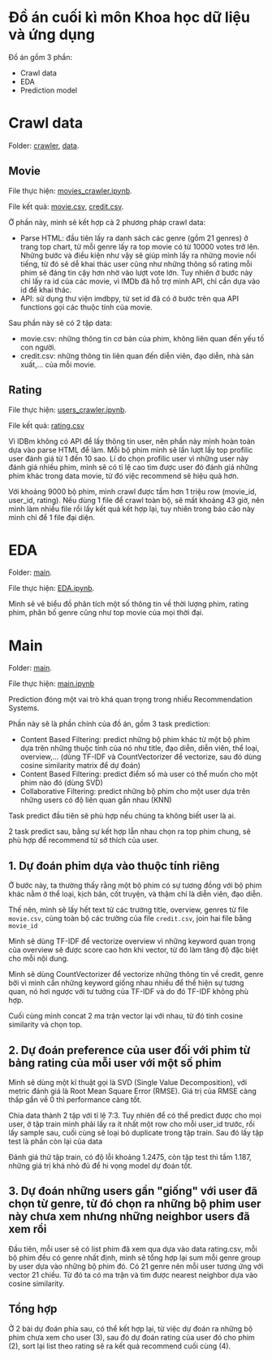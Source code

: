 # Đồ án cuối kì môn Khoa học dữ liệu và ứng dụng
Đồ án gồm 3 phần:
- Crawl data
- EDA
- Prediction model

# Crawl data
Folder: [crawler](https://github.com/bathinh001/1712168/tree/main/crawler), [data](https://github.com/bathinh001/1712168/tree/main/data).

## Movie
File thực hiện: [movies_crawler.ipynb](https://github.com/bathinh001/1712168/blob/main/crawler/movies_crawler.ipynb).

File kết quả: [movie.csv](https://github.com/bathinh001/1712168/blob/main/data/movie.csv), [credit.csv](https://github.com/bathinh001/1712168/blob/main/data/credit.csv).

Ở phần này, mình sẽ kết hợp cả 2 phương pháp crawl data:

- Parse HTML: đầu tiên lấy ra danh sách các genre (gồm 21 genres) ở trang top chart, từ mỗi genre lấy ra top movie có từ 10000 votes trở lên. Những bước và điều kiện như vậy sẽ giúp mình lấy ra những movie nổi tiếng, từ đó sẽ dễ khai thác user cũng như những thông số rating mỗi phim sẽ đáng tin cậy hơn nhờ vào lượt vote lớn. Tuy nhiên ở bước này chỉ lấy ra id của các movie, vì IMDb đã hỗ trợ mình API, chỉ cần dựa vào id để khai thác.
- API: sử dụng thư viện imdbpy, từ set id đã có ở bước trên qua API functions gọi các thuộc tính của movie.

Sau phần này sẽ có 2 tập data:
- movie.csv: những thông tin cơ bản của phim, không liên quan đến yếu tố con người.
- credit.csv: những thông tin liên quan đến diễn viên, đạo diễn, nhà sản xuất,... của mỗi movie.

## Rating
File thực hiện: [users_crawler.ipynb](https://github.com/bathinh001/1712168/blob/main/crawler/users_crawler.ipynb).

File kết quả: [rating.csv](https://github.com/bathinh001/1712168/blob/main/data/rating.csv)

Vì IDBm không có API để lấy thông tin user, nên phần này mình hoàn toàn dựa vào parse HTML để làm. Mỗi bộ phim mình sẽ lần lượt lấy top profilic user đánh giá từ 1 đến 10 sao. Lí do chọn profilic user vì những user này đánh giá nhiều phim, mình sẽ có tỉ lệ cao tìm được user đó đánh giá những phim khác trong data movie, từ đó việc recommend sẽ hiệu quả hơn.

Với khoảng 9000 bộ phim, mình crawl được tầm hơn 1 triệu row (movie_id, user_id, rating). Nếu dùng 1 file để crawl toàn bộ, sẽ mất khoảng 43 giờ, nên mình làm nhiều file rồi lấy kết quả kết hợp lại, tuy nhiên trong báo cáo này mình chỉ để 1 file đại diện.

# EDA
Folder: [main](https://github.com/bathinh001/1712168/tree/main/main).

File thực hiện: [EDA.ipynb](https://github.com/bathinh001/1712168/blob/main/main/EDA.ipynb).

Mình sẽ vẽ biểu đồ phân tích một số thông tin về thời lượng phim, rating phim, phân bố genre cũng như top movie của mọi thời đại.

# Main
Folder: [main](https://github.com/bathinh001/1712168/tree/main/main).

File thực hiện: [main.ipynb](https://github.com/bathinh001/1712168/blob/main/main/main.ipynb)

Prediction đóng một vai trò khá quan trọng trong nhiều Recommendation Systems.

Phần này sẽ là phần chính của đồ án, gồm 3 task prediction:

- Content Based Filtering: predict những bộ phim khác từ một bộ phim dựa trên những thuộc tính của nó như title, đạo diễn, diễn viên, thể loại, overview,... (dùng TF-IDF và CountVectorizer để vectorize, sau đó dùng cosine similarity matrix để dự đoán)
- Content Based Filtering: predict điểm số mà user có thể muốn cho một phim nào đó (dùng SVD)
- Collaborative Filtering: predict những bộ phim cho một user dựa trên những users có độ liên quan gần nhau (KNN)

Task predict đầu tiên sẽ phù hợp nếu chúng ta không biết user là ai.

2 task predict sau, bằng sự kết hợp lẫn nhau chọn ra top phim chung, sẽ phù hợp để recommend từ sở thích của user.

## 1. Dự đoán phim dựa vào thuộc tính riêng

Ở bước này, ta thường thấy rằng một bộ phim có sự tương đồng với bộ phim khác nằm ở thể loại, kịch bản, cốt truyện, và thậm chí là diễn viên, đạo diễn.

Thế nên, mình sẽ lấy hết text từ các trường title, overview, genres từ file `movie.csv`, cùng toàn bộ các trường của file `credit.csv`, join hai file bằng `movie_id`

Mình sẽ dùng TF-IDF để vectorize overview vì những keyword quan trọng của overview sẽ được score cao hơn khi vector, từ đó làm tăng độ đặc biệt cho mỗi nội dung.

Mình sẽ dùng CountVectorizer để vectorize những thông tin về credit, genre bởi vì mình cần những keyword giống nhau nhiều để thể hiện sự tương quan, nó hơi ngược với tư tưởng của TF-IDF và do đó TF-IDF không phù hợp.

Cuối cùng mình concat 2 ma trận vector lại với nhau, từ đó tính cosine similarity và chọn top.

## 2. Dự đoán preference của user đối với phim từ bảng rating của mỗi user với một số phim

Mình sẽ dùng một kĩ thuật gọi là SVD (Single Value Decomposition), với metric đánh giá là Root Mean Square Error (RMSE). Giá trị của RMSE càng thấp gần về 0 thì performance càng tốt.

Chia data thành 2 tập với tỉ lệ 7:3. Tuy nhiên để có thể predict được cho mọi user, ở tập train mình phải lấy ra ít nhất một row cho mỗi user_id trước, rồi lấy sample sau, cuối cùng sẽ loại bỏ duplicate trong tập train. Sau đó lấy tập test là phần còn lại của data

Đánh giá thử tập train, có độ lỗi khoảng 1.2475, còn tập test thì tầm 1.187, những giá trị khá nhỏ đủ để hi vọng model dự đoán tốt.

## 3. Dự đoán những users gần "giống" với user đã chọn từ genre, từ đó chọn ra những bộ phim user này chưa xem nhưng những neighbor users đã xem rồi

Đầu tiên, mỗi user sẽ có list phim đã xem qua dựa vào data rating.csv, mỗi bộ phim đều có genre nhất định, mình sẽ tổng hợp lại sum mỗi genre group by user dựa vào những bộ phim đó. Có 21 genre nên mỗi user tương ứng với vector 21 chiều. Từ đó ta có ma trận và tìm được nearest neighbor dựa vào cosine similarity.

## Tổng hợp

Ở 2 bài dự đoán phía sau, có thể kết hợp lại, từ việc dự đoán ra những bộ phim chưa xem cho user (3), sau đó dự đoán rating của user đó cho phim (2), sort lại list theo rating sẽ ra kết quả recommend cuối cùng (4).
